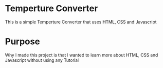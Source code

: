 <h1>Temperture Converter</h1>
<p> This is a simple Temperture Converter that uses HTML, CSS and Javascript</p>
<h1> Purpose</h1>
<p> Why I made this project is that I wanted to learn more about HTML, CSS and Javascript without using any Tutorial </p>
